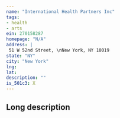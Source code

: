 ```yaml
---
name: "International Health Partners Inc"
tags:
- health
- arts
ein: 270158287
homepage: "N/A"
address: |
 51 W 52nd Street, \nNew York, NY 10019
state: "NY"
city: "New York"
lng: 
lat: 
description: ""
is_501c3: X
---
```


## Long description


